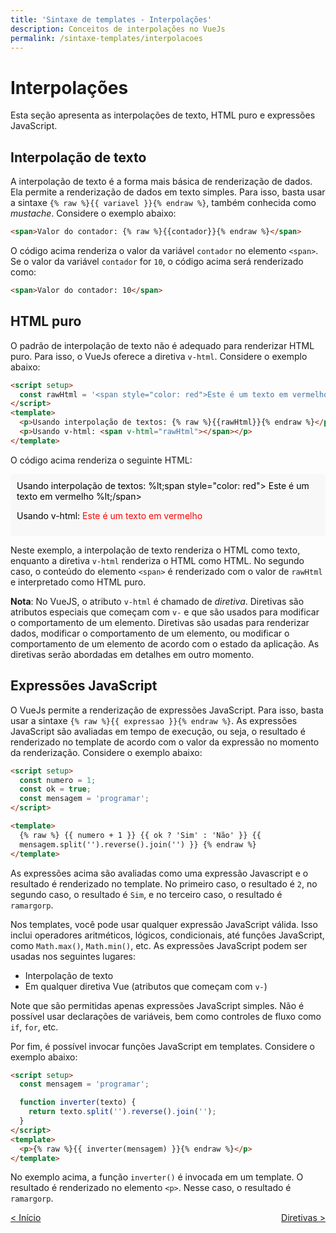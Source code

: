 ```yaml
---
title: 'Sintaxe de templates - Interpolações'
description: Conceitos de interpolações no VueJs
permalink: /sintaxe-templates/interpolacoes
---
```


# Interpolações

Esta seção apresenta as interpolações de texto, HTML puro e expressões JavaScript.

## Interpolação de texto

A interpolação de texto é a forma mais básica de renderização de dados. Ela permite a renderização de dados em texto simples. Para isso, basta usar a sintaxe `{% raw %}{{ variavel }}{% endraw %}`, também conhecida como _mustache_. Considere o exemplo abaixo:

```html
<span>Valor do contador: {% raw %}{{contador}}{% endraw %}</span>
```

O código acima renderiza o valor da variável `contador` no elemento `<span>`. Se o valor da variável `contador` for `10`, o código acima será renderizado como:

```html
<span>Valor do contador: 10</span>
```

## HTML puro

O padrão de interpolação de texto não é adequado para renderizar HTML puro. Para isso, o VueJs oferece a diretiva `v-html`. Considere o exemplo abaixo:

```html
<script setup>
  const rawHtml = '<span style="color: red">Este é um texto em vermelho</span>';
</script>
<template>
  <p>Usando interpolação de textos: {% raw %}{{rawHtml}}{% endraw %}</p>
  <p>Usando v-html: <span v-html="rawHtml"></span></p>
</template>
```

O código acima renderiza o seguinte HTML:

<div style="padding:10px;background-color: #f8f8f8;color:#000">
Usando interpolação de textos: %lt;span style="color: red"> Este é um texto em vermelho %lt;/span>
<p>Usando v-html: <span style="color: red">Este é um texto em vermelho</span></p>
</div>

Neste exemplo, a interpolação de texto renderiza o HTML como texto, enquanto a diretiva `v-html` renderiza o HTML como HTML. No segundo caso, o conteúdo do elemento `<span>` é renderizado com o valor de `rawHtml` e interpretado como HTML puro.

**Nota**: No VueJS, o atributo `v-html` é chamado de _diretiva_. Diretivas são atributos especiais que começam com `v-` e que são usados para modificar o comportamento de um elemento. Diretivas são usadas para renderizar dados, modificar o comportamento de um elemento, ou modificar o comportamento de um elemento de acordo com o estado da aplicação. As diretivas serão abordadas em detalhes em outro momento.

## Expressões JavaScript

O VueJs permite a renderização de expressões JavaScript. Para isso, basta usar a sintaxe `{% raw %}{{ expressao }}{% endraw %}`. As expressões JavaScript são avaliadas em tempo de execução, ou seja, o resultado é renderizado no template de acordo com o valor da expressão no momento da renderização. Considere o exemplo abaixo:

```html
<script setup>
  const numero = 1;
  const ok = true;
  const mensagem = 'programar';
</script>

<template>
  {% raw %} {{ numero + 1 }} {{ ok ? 'Sim' : 'Não' }} {{
  mensagem.split('').reverse().join('') }} {% endraw %}
</template>
```

As expressões acima são avaliadas como uma expressão Javascript e o resultado é renderizado no template. No primeiro caso, o resultado é `2`, no segundo caso, o resultado é `Sim`, e no terceiro caso, o resultado é `ramargorp`.

Nos templates, você pode usar qualquer expressão JavaScript válida. Isso inclui operadores aritméticos, lógicos, condicionais, até funções JavaScript, como `Math.max()`, `Math.min()`, etc. As expressões JavaScript podem ser usadas nos seguintes lugares:

- Interpolação de texto
- Em qualquer diretiva Vue (atributos que começam com `v-`)

Note que são permitidas apenas expressões JavaScript simples. Não é possível usar declarações de variáveis, bem como controles de fluxo como `if`, `for`, etc.

Por fim, é possível invocar funções JavaScript em templates. Considere o exemplo abaixo:

```html
<script setup>
  const mensagem = 'programar';

  function inverter(texto) {
    return texto.split('').reverse().join('');
  }
</script>
<template>
  <p>{% raw %}{{ inverter(mensagem) }}{% endraw %}</p>
</template>
```

No exemplo acima, a função `inverter()` é invocada em um template. O resultado é renderizado no elemento `<p>`. Nesse caso, o resultado é `ramargorp`.

<span style="display: flex; justify-content: space-between;"><span>[&lt; Início](intro.html 'Início')</span> <span>[Diretivas &gt;](diretivas.html 'Próximo')</span></span>

